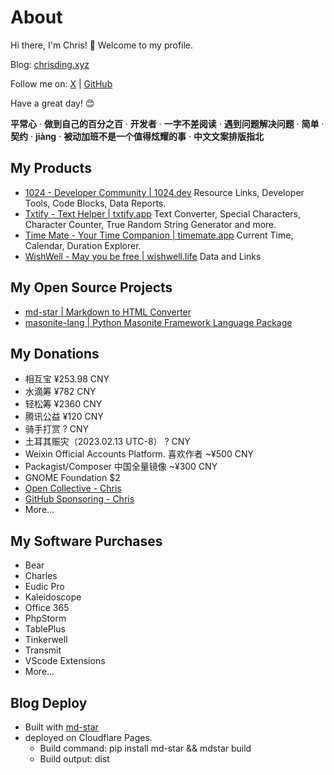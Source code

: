 # About

Hi there, I'm Chris! 👋 Welcome to my profile.

Blog: [chrisding.xyz](https://chrisding.xyz)

Follow me on: [X](https://x.com/chris1ding1) | [GitHub](https://github.com/chris1ding1)

Have a great day! 😊

**平常心** · **做到自己的百分之百** · **开发者** · **一字不差阅读** · **遇到问题解决问题** · **简单** · **契约** · **jiàng** · **被动加班不是一个值得炫耀的事** · **中文文案排版指北**

## My Products

- [1024 - Developer Community | 1024.dev](https://1024.dev) Resource Links, Developer Tools, Code Blocks, Data Reports.
- [Txtify - Text Helper | txtify.app](https://txtify.app) Text Converter, Special Characters, Character Counter, True Random String Generator and more.
- [Time Mate - Your Time Companion | timemate.app](https://timemate.app) Current Time, Calendar, Duration Explorer.
- [WishWell - May you be free | wishwell.life](https://wishwell.life) Data and Links

## My Open Source Projects

- [md-star | Markdown to HTML Converter](https://github.com/chris1ding1/md-star)
- [masonite-lang | Python Masonite Framework Language Package](https://github.com/chris1ding1/masonite-lang)

## My Donations

- 相互宝 ¥253.98 CNY
- 水滴筹 ¥782 CNY
- 轻松筹 ¥2360 CNY
- 腾讯公益 ¥120 CNY
- 骑手打赏 ? CNY
- 土耳其赈灾（2023.02.13 UTC-8） ? CNY
- Weixin Official Accounts Platform. 喜欢作者 ~¥500 CNY
- Packagist/Composer 中国全量镜像 ~¥300 CNY
- GNOME Foundation $2
- [Open Collective - Chris](https://opencollective.com/chrisding)
- [GitHub Sponsoring - Chris](https://github.com/chris1ding1?tab=sponsoring)
- More...

## My Software Purchases

- Bear
- Charles
- Eudic Pro
- Kaleidoscope
- Office 365
- PhpStorm
- TablePlus
- Tinkerwell
- Transmit
- VScode Extensions
- More...

## Blog Deploy

- Built with [md-star](https://github.com/chris1ding1/md-star)
- deployed on Cloudflare Pages.
  - Build command: pip install md-star && mdstar build
  - Build output: dist
